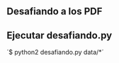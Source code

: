 Desafiando a los PDF
--------------------

## Ejecutar desafiando.py

´$ python2 desafiando.py data/*´
